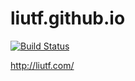 
# liutf.github.io

[![Build Status](https://travis-ci.org/liutf/liutf.github.io.svg?branch=master)](https://travis-ci.org/liutf/liutf.github.io.svg) 


http://liutf.com/
